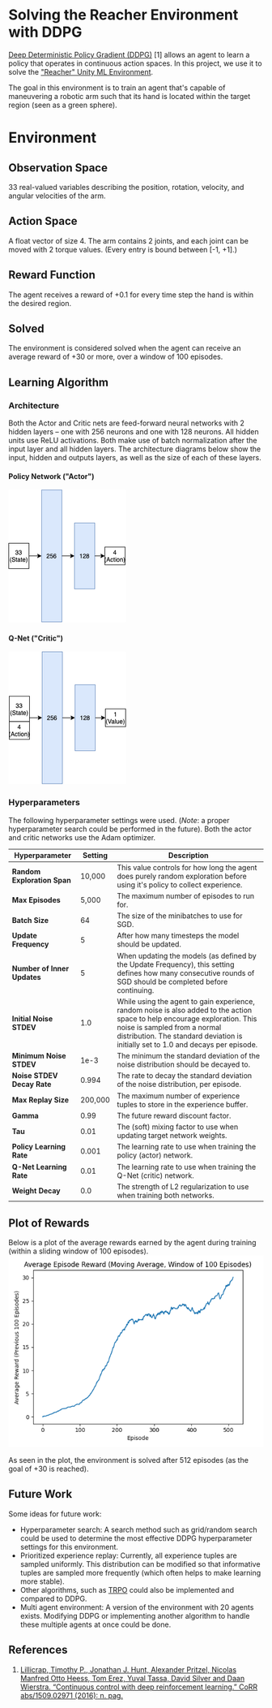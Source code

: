 # Solving the Reacher Environment with DDPG 
[Deep Deterministic Policy Gradient (DDPG)](https://spinningup.openai.com/en/latest/algorithms/ddpg.html) [1] allows an 
agent to learn a policy that operates in continuous action spaces. In this project, we use it to solve the
["Reacher" Unity ML Environment](https://github.com/Unity-Technologies/ml-agents/blob/master/docs/Learning-Environment-Examples.md#reacher).

The goal in this environment is to train an agent that's capable of maneuvering a robotic arm such that its hand is
located within the target region (seen as a green sphere).

# Environment
## Observation Space
33 real-valued variables describing the position, rotation, velocity, and angular velocities of the arm. 

## Action Space
A float vector of size 4. The arm contains 2 joints, and each joint can be moved with 2 torque values. (Every entry is
bound between [-1, +1].)

## Reward Function
The agent receives a reward of +0.1 for every time step the hand is within the desired region.

## Solved
The environment is considered solved when the agent can receive an average reward of +30 or more, over a window of 100
episodes.

## Learning Algorithm
### Architecture
Both the Actor and Critic nets are feed-forward neural networks with 2 hidden layers – one with 256 neurons and one with
128 neurons. All hidden units use ReLU activations. Both make use of batch normalization after the input layer and all
hidden layers. The architecture diagrams below show the input, hidden and outputs layers, as well as the size of each 
of these layers.

#### Policy Network ("Actor")
![](images/policy_net.png)

#### Q-Net ("Critic")
![](images/q_net.png)

### Hyperparameters
The following hyperparameter settings were used. (*Note*: a proper hyperparameter search could be performed in the
future). Both the actor and critic networks use the Adam optimizer.

|Hyperparameter|Setting|Description
|---|---|---|
|**Random Exploration Span**|10,000|This value controls for how long the agent does purely random exploration before using it's policy to collect experience.|
|**Max Episodes**|5,000|The maximum number of episodes to run for.|
|**Batch Size**|64|The size of the minibatches to use for SGD.|
|**Update Frequency**|5|After how many timesteps the model should be updated.|
|**Number of Inner Updates**|5|When updating the models (as defined by the Update Frequency), this setting defines how many consecutive rounds of SGD should be completed before continuing.|
|**Initial Noise STDEV**|1.0|While using the agent to gain experience, random noise is also added to the action space to help encourage exploration. This noise is sampled from a normal distribution. The standard deviation is initially set to 1.0 and decays per episode.|
|**Minimum Noise STDEV**|1e-3|The minimum the standard deviation of the noise distribution should be decayed to.|
|**Noise STDEV Decay Rate**|0.994|The rate to decay the standard deviation of the noise distribution, per episode.|
|**Max Replay Size**|200,000|The maximum number of experience tuples to store in the experience buffer.|
|**Gamma**|0.99|The future reward discount factor.|
|**Tau**|0.01|The (soft) mixing factor to use when updating target network weights.|
|**Policy Learning Rate**|0.001|The learning rate to use when training the policy (actor) network.|
|**Q-Net Learning Rate**|0.01|The learning rate to use when training the Q-Net (critic) network.|
|**Weight Decay**|0.0|The strength of L2 regularization to use when training both networks.|

## Plot of Rewards
Below is a plot of the average rewards earned by the agent during training (within a sliding window of 100 episodes).
![A plot of the average rewards during training](images/reward_plot.png)

As seen in the plot, the environment is solved after 512 episodes (as the goal of +30 is reached).

## Future Work
Some ideas for future work:
- Hyperparameter search: A search method such as grid/random search could be used to determine the most effective
  DDPG hyperparameter settings for this environment.
- Prioritized experience replay: Currently, all experience tuples are sampled uniformly. This distribution can be
  modified so that informative tuples are sampled more frequently (which often helps to make learning more stable). 
- Other algorithms, such as [TRPO](https://spinningup.openai.com/en/latest/algorithms/trpo.html) could also be
  implemented and compared to DDPG. 
- Multi agent environment: A version of the environment with 20 agents exists. Modifying DDPG or implementing another
  algorithm to handle these multiple agents at once could be done.

## References
1. [Lillicrap, Timothy P., Jonathan J. Hunt, Alexander Pritzel, Nicolas Manfred Otto Heess, Tom Erez, Yuval Tassa, David Silver and Daan Wierstra. “Continuous control with deep reinforcement learning.” CoRR abs/1509.02971 (2016): n. pag.](https://www.semanticscholar.org/paper/Continuous-control-with-deep-reinforcement-learning-Lillicrap-Hunt/024006d4c2a89f7acacc6e4438d156525b60a98f)
